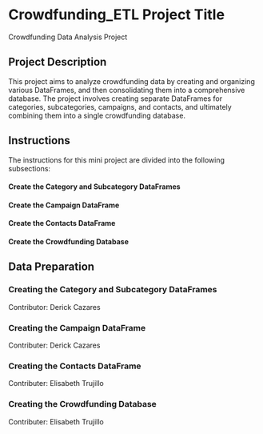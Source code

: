 # Crowdfunding_ETL Project Title
Crowdfunding Data Analysis Project

## Project Description
This project aims to analyze crowdfunding data by creating and organizing various DataFrames, and then consolidating them into a comprehensive database. The project involves creating separate DataFrames for categories, subcategories, campaigns, and contacts, and ultimately combining them into a single crowdfunding database.

## Instructions
The instructions for this mini project are divided into the following subsections:

#### Create the Category and Subcategory DataFrames
#### Create the Campaign DataFrame
#### Create the Contacts DataFrame
#### Create the Crowdfunding Database

## Data Preparation
### Creating the Category and Subcategory DataFrames
Contributor: Derick Cazares
### Creating the Campaign DataFrame
Contributer: Derick Cazares
### Creating the Contacts DataFrame
Contributer: Elisabeth Trujillo
### Creating the Crowdfunding Database
Contributer: Elisabeth Trujillo
